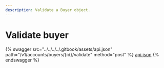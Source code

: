 ```yaml
---
description: Validate a Buyer object.
---
```


# Validate buyer

{% swagger src="../../../../.gitbook/assets/api.json" path="/v1/accounts/buyers/{id}/validate" method="post" %}
[api.json](../../../../.gitbook/assets/api.json)
{% endswagger %}
